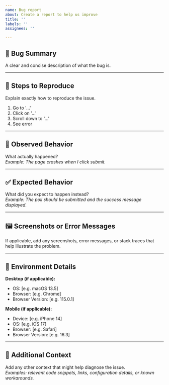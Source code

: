 ```yaml
---
name: Bug report
about: Create a report to help us improve
title: ''
labels: ''
assignees: ''

---
```


## 🐞 Bug Summary
A clear and concise description of what the bug is.

---

## 🔁 Steps to Reproduce
Explain exactly how to reproduce the issue.

1. Go to '...'
2. Click on '...'
3. Scroll down to '...'
4. See error

---

## 🤔 Observed Behavior
What actually happened?  
_Example: The page crashes when I click submit._

---

## ✅ Expected Behavior
What did you expect to happen instead?  
_Example: The poll should be submitted and the success message displayed._

---

## 🖼️ Screenshots or Error Messages
If applicable, add any screenshots, error messages, or stack traces that help illustrate the problem.

---

## 🧪 Environment Details

**Desktop (if applicable):**
- OS: [e.g. macOS 13.5]
- Browser: [e.g. Chrome]
- Browser Version: [e.g. 115.0.1]

**Mobile (if applicable):**
- Device: [e.g. iPhone 14]
- OS: [e.g. iOS 17]
- Browser: [e.g. Safari]
- Browser Version: [e.g. 16.3]

---

## 📎 Additional Context
Add any other context that might help diagnose the issue.  
_Examples: relevant code snippets, links, configuration details, or known workarounds._
